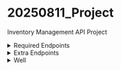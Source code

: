 # 20250811_Project
Inventory Management API Project

<details>
<summary>Required Endpoints</summary>
  
+ <details>
    <summary>GET/warehouses</summary>
    This is how you dropdown.
    </details>
  
</details>

<details>
<summary>Extra Endpoints</summary>
<br>
This is how you dropdown.
</details>

<details>
<summary>Well</summary>

<details>
<summary>Try this</summary>

 <details>
 <summary>The other one</summary>

   <details>
   <summary>Ok, try this</summary>
   You got me 😂
   </details>
 </details>
</details>
</details>
